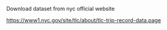 Download dataset from nyc official website

https://www1.nyc.gov/site/tlc/about/tlc-trip-record-data.page